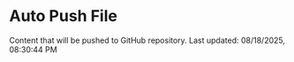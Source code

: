 # Auto Push File

Content that will be pushed to GitHub repository.
Last updated: 08/18/2025, 08:30:44 PM